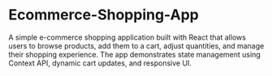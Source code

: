 # Ecommerce-Shopping-App
A simple e-commerce shopping application built with React that allows users to browse products, add them to a cart, adjust quantities, and manage their shopping experience. The app demonstrates state management using Context API, dynamic cart updates, and responsive UI.
